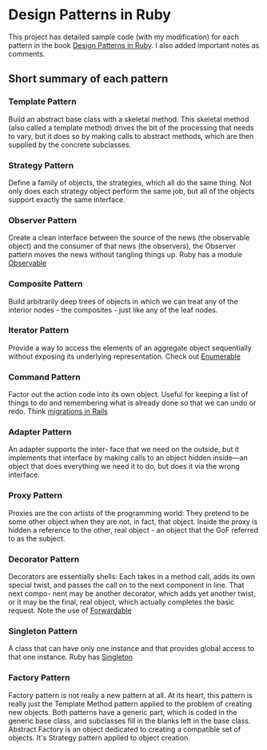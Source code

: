 # Design Patterns in Ruby

This project has detailed sample code (with my modification) for each pattern in the book [Design Patterns in Ruby](http://designpatternsinruby.com/). 
I also added important notes as comments. 

## Short summary of each pattern

### Template Pattern

Build an abstract base class with a skeletal method. This skeletal method (also called a template method) drives the bit of the processing that needs to vary, but it does so by making calls to abstract methods, which are then supplied by the concrete subclasses. 

### Strategy Pattern

Define a family of objects, the strategies, which all do the same thing. Not only does each strategy object perform the same job, but all of the objects support exactly the same interface.

### Observer Pattern

Create a clean interface between the source of the news (the observable object) and the consumer of that news (the observers), the Observer pattern moves the news without tangling things up. Ruby has a module [Observable](http://ruby-doc.org/stdlib-2.0.0/libdoc/observer/rdoc/Observable.html)

### Composite Pattern

Build arbitrarily deep trees of objects in which we can treat any of the interior nodes - the composites - just like any of the leaf nodes.

### Iterator Pattern

Provide a way to access the elements of an aggregate object sequentially without exposing its underlying representation. Check out [Enumerable](http://www.ruby-doc.org/core-2.1.1/Enumerable.html)

### Command Pattern

Factor out the action code into its own object. Useful for keeping a list of things to do and remembering what is already done so that we can undo or redo. Think [migrations in Rails](http://guides.rubyonrails.org/migrations.html) 

### Adapter Pattern

An adapter supports the inter- face that we need on the outside, but it implements that interface by making calls to an object hidden inside—an object that does everything we need it to do, but does it via the wrong interface.

### Proxy Pattern

Proxies are the con artists of the programming world: They pretend to be some other object when they are not, in fact, that object. Inside the proxy is hidden a reference to the other, real object - an object that the GoF referred to as the subject.

### Decorator Pattern

Decorators are essentially shells: Each takes in a method call, adds its own special twist, and passes the call on to the next component in line. That next compo- nent may be another decorator, which adds yet another twist, or it may be the final, real object, which actually completes the basic request. Note the use of [Forwardable](http://www.ruby-doc.org/stdlib-2.0/libdoc/forwardable/rdoc/Forwardable.html)

### Singleton Pattern

A class that can have only one instance and that provides global access to that one instance. Ruby has [Singleton](http://www.ruby-doc.org/stdlib-2.1.0/libdoc/singleton/rdoc/Singleton.html)

### Factory Pattern

Factory pattern is not really a new pattern at all. At its heart, this pattern is really just the Template Method pattern applied to the problem of creating new objects. Both patterns have a generic part, which is coded in the generic base class, and subclasses fill in the blanks left in the base class.
Abstract Factory is an object dedicated to creating a compatible set of objects. It's Strategy pattern applied to object creation.
